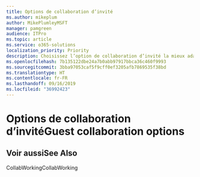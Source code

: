 ```yaml
---
title: Options de collaboration d’invité
ms.author: mikeplum
author: MikePlumleyMSFT
manager: pamgreen
audience: ITPro
ms.topic: article
ms.service: o365-solutions
localization_priority: Priority
description: Choisissez l’option de collaboration d’invité la mieux adaptée à votre organisation.
ms.openlocfilehash: 7b135122dbe24a7b0abb97917bbca36c460f9993
ms.sourcegitcommit: 3bba97053caf5f9cff0ef3205afb7869535f38bd
ms.translationtype: HT
ms.contentlocale: fr-FR
ms.lasthandoff: 09/16/2019
ms.locfileid: "36992423"
---
```

# <a name="guest-collaboration-options"></a><span data-ttu-id="6d8af-103">Options de collaboration d’invité</span><span class="sxs-lookup"><span data-stu-id="6d8af-103">Guest collaboration options</span></span>

## <a name="see-also"></a><span data-ttu-id="6d8af-104">Voir aussi</span><span class="sxs-lookup"><span data-stu-id="6d8af-104">See Also</span></span>

<span data-ttu-id="6d8af-105">CollabWorking</span><span class="sxs-lookup"><span data-stu-id="6d8af-105">CollabWorking</span></span>